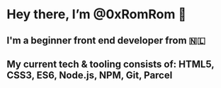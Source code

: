 # Hey there, I’m @0xRomRom 👋
## I'm a beginner front end developer from 🇳🇱
## My current tech & tooling consists of: HTML5, CSS3, ES6, Node.js, NPM, Git, Parcel

<!---
0xRomRom/0xRomRom is a ✨ special ✨ repository because its `README.md` (this file) appears on your GitHub profile.
You can click the Preview link to take a look at your changes.
--->
